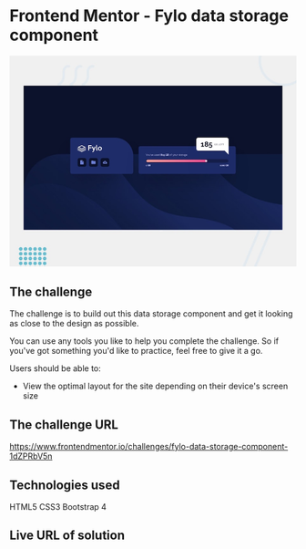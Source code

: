 # Frontend Mentor - Fylo data storage component

![Design preview for the Fylo data storage component coding challenge](./design/desktop-preview.jpg)

## The challenge

The challenge is to build out this data storage component and get it looking as close to the design as possible.

You can use any tools you like to help you complete the challenge. So if you've got something you'd like to practice, feel free to give it a go.

Users should be able to:

- View the optimal layout for the site depending on their device's screen size

## The challenge URL

https://www.frontendmentor.io/challenges/fylo-data-storage-component-1dZPRbV5n

## Technologies used

HTML5
CSS3
Bootstrap 4

## Live URL of solution
